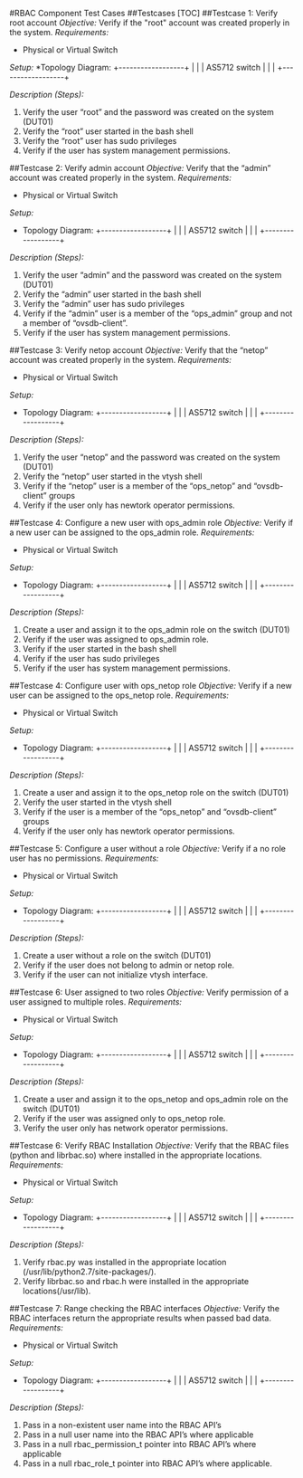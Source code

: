 #RBAC Component Test Cases
##Testcases
[TOC]
##Testcase 1: Verify root account
*Objective:* Verify if the "root" account was created properly in the system.
*Requirements:*
* Physical or Virtual Switch

*Setup:*
*Topology Diagram:
             +------------------+
             |                  |
             |  AS5712 switch   |
             |                  |
             +------------------+

*Description (Steps):*
1. Verify the user “root” and the password was created on the system (DUT01)
2. Verify the “root” user started in the bash shell
3. Verify the “root” user has sudo privileges
4. Verify if the user has system management permissions.

##Testcase 2: Verify admin account
*Objective:* Verify that the “admin” account was created properly in the system.
*Requirements:*
* Physical or Virtual Switch

*Setup:*
* Topology Diagram:
              +------------------+
              |                  |
              |  AS5712 switch   |
              |                  |
              +------------------+

*Description (Steps):*
1. Verify the user “admin” and the password was created on the system (DUT01)
2. Verify the “admin” user started in the bash shell
3. Verify the “admin” user has sudo privileges
4. Verify if the “admin” user is a member of the “ops_admin” group and not a member of “ovsdb-client”.
5. Verify if the user has system management permissions.

##Testcase 3: Verify netop account
*Objective:* Verify that the “netop” account was created properly in the system.
*Requirements:*
* Physical or Virtual Switch

*Setup:*
* Topology Diagram:
              +------------------+
              |                  |
              |  AS5712 switch   |
              |                  |
              +------------------+

*Description (Steps):*
1. Verify the user “netop” and the password was created on the system (DUT01)
2. Verify the “netop” user started in the vtysh shell
3. Verify if the “netop” user is a member of the “ops_netop” and “ovsdb-client” groups
4. Verify if the user only has newtork operator permissions.

##Testcase 4: Configure a new user with ops\_admin role
*Objective:* Verify if a new user can be assigned to the ops\_admin role.
*Requirements:*
* Physical or Virtual Switch

*Setup:*
* Topology Diagram:
              +------------------+
              |                  |
              |  AS5712 switch   |
              |                  |
              +------------------+

*Description (Steps):*
1. Create a user and assign it to the ops\_admin role on the switch (DUT01)
2. Verify if the user was assigned to ops\_admin role.
3. Verify if the user started in the bash shell
4. Verify if the user has sudo privileges
5. Verify if the user has system management permissions.

##Testcase 4: Configure user with ops\_netop role
*Objective:* Verify if a new user can be assigned to the ops_netop role.
*Requirements:*
* Physical or Virtual Switch

*Setup:*
* Topology Diagram:
              +------------------+
              |                  |
              |  AS5712 switch   |
              |                  |
              +------------------+

*Description (Steps):*
1. Create a user and assign it to the ops\_netop role on the switch (DUT01)
2. Verify the  user started in the vtysh shell
3. Verify if the user is a member of the “ops_netop” and “ovsdb-client” groups
4. Verify if the user only has newtork operator permissions.

##Testcase 5: Configure a user without a role
*Objective:* Verify if a no role user has no permissions.
*Requirements:*
* Physical or Virtual Switch

*Setup:*
* Topology Diagram:
              +------------------+
              |                  |
              |  AS5712 switch   |
              |                  |
              +------------------+

*Description (Steps):*
1. Create a user without a role  on the switch (DUT01)
2. Verify if the user does not belong to admin or netop role.
3. Verify if the user can not initialize vtysh interface.

##Testcase 6: User assigned to two roles
*Objective:* Verify permission of a user assigned to multiple roles.
*Requirements:*
* Physical or Virtual Switch

*Setup:*
* Topology Diagram:
              +------------------+
              |                  |
              |  AS5712 switch   |
              |                  |
              +------------------+

*Description (Steps):*
1. Create a user and assign it to the ops\_netop and ops\_admin role on the switch (DUT01)
2. Verify if the user was assigned only to ops\_netop role.
3. Verify the user only has network operator permissions.

##Testcase 6: Verify RBAC Installation
*Objective:* Verify that the RBAC files (python and librbac.so) where installed in the appropriate locations.
*Requirements:*
* Physical or Virtual Switch

*Setup:*
* Topology Diagram:
              +------------------+
              |                  |
              |  AS5712 switch   |
              |                  |
              +------------------+

*Description (Steps):*
1. Verify rbac.py was installed in the appropriate location (/usr/lib/python2.7/site-packages/).
2. Verify librbac.so and rbac.h were installed in the appropriate locations(/usr/lib).

##Testcase 7: Range checking the RBAC interfaces
*Objective:* Verify the RBAC interfaces return the appropriate results when passed bad data.
*Requirements:*
* Physical or Virtual Switch

*Setup:*
* Topology Diagram:
              +------------------+
              |                  |
              |  AS5712 switch   |
              |                  |
              +------------------+

*Description (Steps):*
1. Pass in a non-existent user name into the RBAC API’s
2. Pass in a null user name into the RBAC API’s where applicable
3. Pass in a null rbac_permission_t pointer into RBAC API’s where applicable
4. Pass in a null rbac_role_t pointer into RBAC API’s where applicable.
